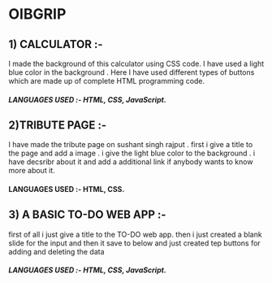 # OIBGRIP

## 1) CALCULATOR :-
I made the background of this calculator using CSS code. I have used a light blue color in the background . Here I have used different types of buttons which are made up of complete HTML programming code. 
 ##### LANGUAGES USED :- HTML, CSS, JavaScript.

## 2)TRIBUTE PAGE :- 
I have made the tribute page on sushant singh rajput . first i give a title to the page  and add a image . i give the light blue color to the background . i have decsribr about it and add a additional link if anybody wants to know more about it.
#### LANGUAGES USED :- HTML, CSS.

## 3) A BASIC TO-DO WEB APP :- 
first of all  i just give a title to the TO-DO web app. then i just created a blank slide for the input and  then it save to below  and just created tep buttons for adding and deleting the data
##### LANGUAGES USED :- HTML, CSS, JavaScript.
     
